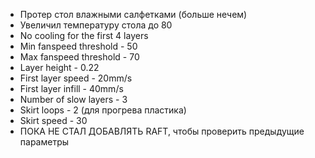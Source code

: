 
* Протер стол влажными салфетками (больше нечем)
* Увеличил температуру стола до 80
* No cooling for the first 4 layers
* Min fanspeed threshold - 50
* Max fanspeed threshold - 70
* Layer height - 0.22
* First layer speed - 20mm/s
* First layer infill - 40mm/s
* Number of slow layers - 3
* Skirt loops - 2 (для прогрева пластика)
* Skirt speed - 30
* ПОКА НЕ СТАЛ ДОБАВЛЯТЬ RAFT, чтобы проверить предыдущие параметры